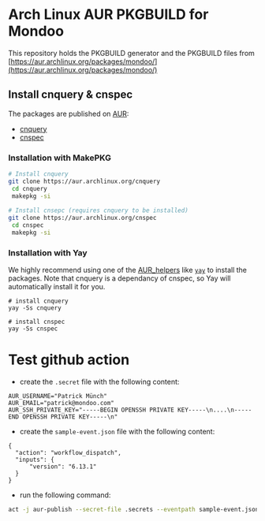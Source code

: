 # Arch Linux AUR PKGBUILD for Mondoo

This repository holds the PKGBUILD generator and the PKGBUILD files from [https://aur.archlinux.org/packages/mondoo/](https://aur.archlinux.org/packages/mondoo/)


## Install cnquery & cnspec

The packages are published on [AUR](https://aur.archlinux.org):

- [cnquery](https://aur.archlinux.org/packages/cnquery)
- [cnspec](https://aur.archlinux.org/packages/cnspec)

### Installation with MakePKG

```bash
# Install cnquery
git clone https://aur.archlinux.org/cnquery 
 cd cnquery 
 makepkg -si
 
# Install cnsepc (requires cnquery to be installed)
git clone https://aur.archlinux.org/cnspec 
 cd cnspec
 makepkg -si
```

### Installation with Yay

We highly recommend using one of the [AUR_helpers](https://wiki.archlinux.org/title/AUR_helpers) like [`yay`](https://github.com/Jguer/yay/) to install the packages.  Note that cnquery is a dependancy of cnspec, so Yay will automatically install it for you.

```
# install cnquery
yay -Ss cnquery

# install cnspec
yay -Ss cnspec
```

# Test github action

- create the `.secret` file with the following content:

```
AUR_USERNAME="Patrick Münch"
AUR_EMAIL="patrick@mondoo.com"
AUR_SSH_PRIVATE_KEY="-----BEGIN OPENSSH PRIVATE KEY-----\n....\n-----END OPENSSH PRIVATE KEY-----\n"
```

- create the `sample-event.json` file with the following content:

```
{
  "action": "workflow_dispatch",
  "inputs": {
      "version": "6.13.1"
  }
}
```

- run the following command:

```bash
act -j aur-publish --secret-file .secrets --eventpath sample-event.json -v
```
